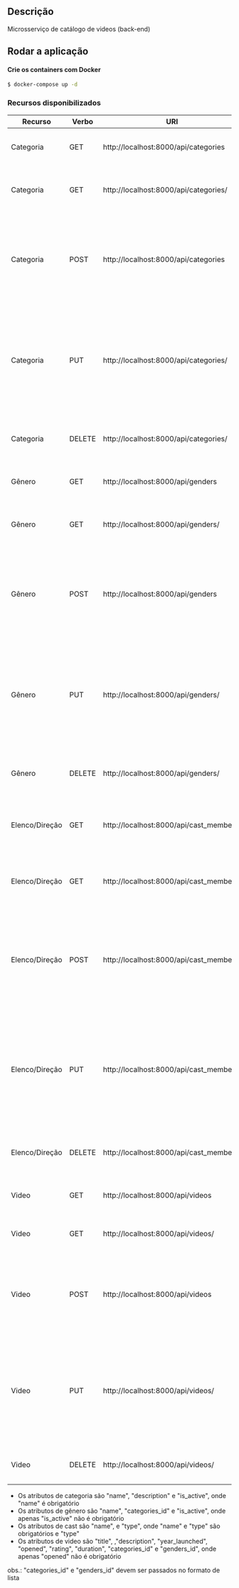 ## Descrição

Microsserviço de catálogo de videos (back-end)

## Rodar a aplicação

#### Crie os containers com Docker

```bash
$ docker-compose up -d
```

### Recursos disponibilizados

  
  | Recurso | Verbo | URI | Observação |
  | --- | --- | --- | --- |
  | Categoria | GET | http://localhost:8000/api/categories | Retorna todas as ocorrências de categoria |
  | Categoria | GET | http://localhost:8000/api/categories/<id> | Retorna a ocorrência de categoria solicitada através de id | 
  | Categoria | POST | http://localhost:8000/api/categories | Cria uma nova categoria. Necessário informar, formato *JSON*, parâmetros no body da requisição |
  | Categoria | PUT | http://localhost:8000/api/categories/<id> | Atualizará uma categoria baseado em um id. Necessário informar,  formato *JSON*, parâmetros no body da requisição |
  | Categoria | DELETE | http://localhost:8000/api/categories/<id> | Deleta a ocorrência de categoria conforme id informado |
  | Gênero | GET | http://localhost:8000/api/genders | Retorna todas as ocorrências de gênero |
  | Gênero | GET | http://localhost:8000/api/genders/<id> | Retorna a ocorrência de gênero solicitada através de id | 
  | Gênero | POST | http://localhost:8000/api/genders | Cria um novo gênero. Necessário informar, formato *JSON*, parâmetros no body da requisição |
  | Gênero | PUT | http://localhost:8000/api/genders/<id> | Atualizará um gênero conforme id informado. Necessário informar, formato *JSON*, parâmetros exigidos no body da requisição |
  | Gênero | DELETE | http://localhost:8000/api/genders/<id> | Deletará a ocorrência de gênero conforme id informado |
  | Elenco/Direção | GET | http://localhost:8000/api/cast_members | Retorna todas as ocorrências de participantes de um filme |
  | Elenco/Direção | GET | http://localhost:8000/api/cast_members/<id> | Retorna a ocorrência de participante no filme através de id | 
  | Elenco/Direção | POST | http://localhost:8000/api/cast_members | Cria um novo participante no filme. Necessário informar, formato *JSON*, parâmetros no body da requisição |
  | Elenco/Direção | PUT | http://localhost:8000/api/cast_members/<id> | Atualiza um participante no filme através de um id. Necessário informar, formato *JSON*, parâmetros exigidos no body da requisição |
  | Elenco/Direção | DELETE | http://localhost:8000/api/cast_members/<id> | Deletará um participante no filme conforme id informado |
  | Video | GET | http://localhost:8000/api/videos | Retorna todas as ocorrências de videos |
  | Video | GET | http://localhost:8000/api/videos/<id> | Retorna a ocorrência de um video através de id | 
  | Video | POST | http://localhost:8000/api/videos | Cria um novo video. Necessário informar, formato *JSON*, parâmetros no body da requisição |
  | Video | PUT | http://localhost:8000/api/videos/<id> | Atualiza um video através de um id. Necessário informar, formato *JSON*, parâmetros exigidos no body da requisição |
  | Video | DELETE | http://localhost:8000/api/videos/<id> | Deletará um video conforme id informado |

  - Os atributos de categoria são "name", "description" e "is_active", onde "name" é obrigatório 
  - Os atributos de gênero são "name", "categories_id" e "is_active", onde apenas "is_active" não é obrigatório 
  - Os atributos de cast são "name", e "type", onde "name" e "type" são obrigatórios e "type" 
  - Os atributos de video são "title", ,"description", "year_launched", "opened", "rating", "duration", "categories_id" e "genders_id", onde apenas "opened" não é obrigatório 

obs.: "categories_id" e "genders_id" devem ser passados no formato de lista